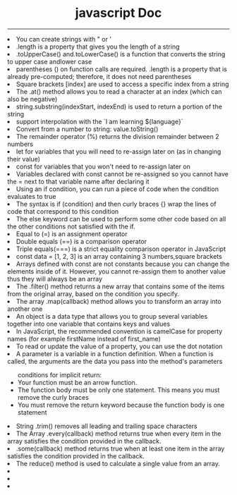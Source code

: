 <center><h1>javascript Doc</h1></center>
<hr>
<li>You can create strings with " or '
</li>
<li>.length is a property that gives you the length of a string</li>
<li>
.toUpperCase() and.toLowerCase() is a function that converts the string to upper case andlower case
</li>
<li>parentheses () on function calls are required. .length is a property that is already pre-computed; therefore, it does not need parentheses</li>
<li>Square brackets [index] are used to access a specific index from a string</li>
<li>The .at() method allows you to read a character at an index (which can also be negative)</li>
<li>string.substring(indexStart, indexEnd) is used to return a portion of the string</li>
<li>support interpolation with the  `I am learning ${language}`</li>
<li>Convert from a number to string: value.toString()</li>
<li>
The remainder operator (%) returns the division remainder between 2 numbers</li>
<li> let for variables that you will need to re-assign later on (as in changing their value)</li>
<li>const for variables that you won't need to re-assign later on</li>
<li>Variables declared with const cannot be re-assigned so you cannot have the = next to that variable name after declaring it</li>
<li>Using an if condition, you can run a piece of code when the condition evaluates to true</li>
<li>The syntax is if (condition) and then curly braces {} wrap the lines of code that correspond to this condition</li>
<li>The else keyword can be used to perform some other code based on all the other conditions not satisfied with the if.</li>
<li>Equal to (=) is an assignment operator</li>
<li>Double equals (==) is a comparison operator</li>
<li>Triple equals(===) is a strict equality comparison operator in JavaScript</li>
<li>const data = [1, 2, 3] is an array containing 3 numbers,square brackets</li>
<li>Arrays defined with const are not constants because you can change the elements inside of it. However, you cannot re-assign them to another value thus they will always be an array</li>
<li>The .filter() method returns a new array that contains some of the items from the original array, based on the condition you specify.</li>
<li>The array .map(callback) method allows you to transform an array into another one</li>
<li>An object is a data type that allows you to group several variables together into one variable that contains keys and values</li>
<li>In JavaScript, the recommended convention is camelCase for property names (for example firstName instead of first_name)</li>
<li>To read or update the value of a property, you can use the dot notation</li>
<li>A parameter is a variable in a function definition. When a function is called, the arguments are the data you pass into the method's parameters</li>
<ul>conditions for implicit return:
<li>Your function must be an arrow function.</li>
<li>The function body must be only one statement. This means you must remove the curly braces</li>
<li>You must remove the return keyword because the function body is one statement</li>
</ul>
<li>String .trim() removes all leading and trailing space characters</li>
<li>The Array .every(callback) method returns true when every item in the array satisfies the condition provided in the callback.</li>
<li>.some(callback) method returns true when at least one item in the array satisfies the condition provided in the callback.</li>
<li>The reduce() method is used to calculate a single value from an array.</li>
<li></li>
<li></li>
<li></li>
